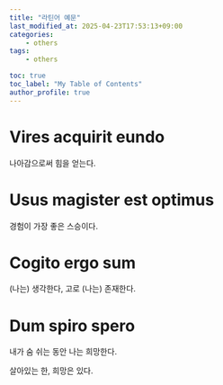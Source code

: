 ```yaml
---
title: "라틴어 예문"
last_modified_at: 2025-04-23T17:53:13+09:00
categories:
    - others
tags:
    - others

toc: true
toc_label: "My Table of Contents"
author_profile: true
---
```

# Vires acquirit eundo

나아감으로써 힘을 얻는다.

# Usus magister est optimus

경험이 가장 좋은 스승이다.

# Cogito ergo sum
(나는) 생각한다, 고로 (나는) 존재한다.

# Dum spiro spero

내가 숨 쉬는 동안 나는 희망한다.

살아있는 한, 희망은 있다.
